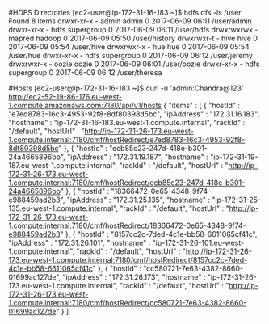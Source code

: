 #HDFS Directories
[ec2-user@ip-172-31-16-183 ~]$ hdfs dfs -ls /user
Found 8 items
drwxr-xr-x   - admin  admin               0 2017-06-09 06:11 /user/admin
drwxr-xr-x   - hdfs   supergroup          0 2017-06-09 06:11 /user/hdfs
drwxrwxrwx   - mapred hadoop              0 2017-06-09 05:50 /user/history
drwxrwxr-t   - hive   hive                0 2017-06-09 05:54 /user/hive
drwxrwxr-x   - hue    hue                 0 2017-06-09 05:54 /user/hue
drwxr-xr-x   - hdfs   supergroup          0 2017-06-09 06:12 /user/jeremy
drwxrwxr-x   - oozie  oozie               0 2017-06-09 06:01 /user/oozie
drwxr-xr-x   - hdfs   supergroup          0 2017-06-09 06:12 /user/theresa


#Hosts
[ec2-user@ip-172-31-16-183 ~]$ curl -u 'admin:Chandra@123' http://ec2-52-19-86-176.eu-west-1.compute.amazonaws.com:7180/api/v1/hosts
{
  "items" : [ {
    "hostId" : "e7ed8783-16c3-4953-92f8-8df80398d5bc",
    "ipAddress" : "172.31.16.183",
    "hostname" : "ip-172-31-16-183.eu-west-1.compute.internal",
    "rackId" : "/default",
    "hostUrl" : "http://ip-172-31-26-173.eu-west-1.compute.internal:7180/cmf/hostRedirect/e7ed8783-16c3-4953-92f8-8df80398d5bc"
  }, {
    "hostId" : "ecb85c23-247d-418e-b301-24a4665896bb",
    "ipAddress" : "172.31.19.187",
    "hostname" : "ip-172-31-19-187.eu-west-1.compute.internal",
    "rackId" : "/default",
    "hostUrl" : "http://ip-172-31-26-173.eu-west-1.compute.internal:7180/cmf/hostRedirect/ecb85c23-247d-418e-b301-24a4665896bb"
  }, {
    "hostId" : "18366472-0e65-4348-9f74-e988459ad2b3",
    "ipAddress" : "172.31.25.135",
    "hostname" : "ip-172-31-25-135.eu-west-1.compute.internal",
    "rackId" : "/default",
    "hostUrl" : "http://ip-172-31-26-173.eu-west-1.compute.internal:7180/cmf/hostRedirect/18366472-0e65-4348-9f74-e988459ad2b3"
  }, {
    "hostId" : "8157cc2c-7ded-4c1e-bb58-6611065cf41c",
    "ipAddress" : "172.31.26.101",
    "hostname" : "ip-172-31-26-101.eu-west-1.compute.internal",
    "rackId" : "/default",
    "hostUrl" : "http://ip-172-31-26-173.eu-west-1.compute.internal:7180/cmf/hostRedirect/8157cc2c-7ded-4c1e-bb58-6611065cf41c"
  }, {
    "hostId" : "cc580721-7e63-4382-8660-01699ac127de",
    "ipAddress" : "172.31.26.173",
    "hostname" : "ip-172-31-26-173.eu-west-1.compute.internal",
    "rackId" : "/default",
    "hostUrl" : "http://ip-172-31-26-173.eu-west-1.compute.internal:7180/cmf/hostRedirect/cc580721-7e63-4382-8660-01699ac127de"
  } ]
